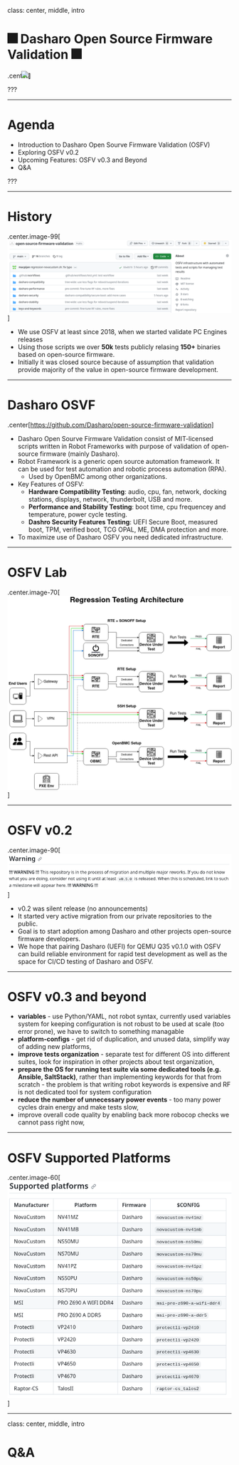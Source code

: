 class: center, middle, intro

# &#x1F386; Dasharo Open Source Firmware Validation &#x1F386;

.center[<img src="/remark-templates/dasharo-presentation-template/images/dasharo-sygnet-white.svg" width="150px" style="margin-left:-20px">]

???

---

# Agenda

* Introduction to Dasharo Open Sourve Firmware Validation (OSFV)
* Exploring OSFV v0.2
* Upcoming Features: OSFV v0.3 and Beyond
* Q&A

???

---

# History

.center.image-99[![](/img/osfv.png)]

* We use OSFV at least since 2018, when we started validate PC Engines releases
* Using those scripts we over **50k** tests publicly relasing **150+** binaries
  based on open-source firmware.
* Initially it was closed source because of assumption that validation provide
  majority of the value in open-source firmware development.

---

# Dasharo OSVF

.center[https://github.com/Dasharo/open-source-firmware-validation]

* Dasharo Open Sourve Firmware Validation consist of MIT-licensed scripts
  written in Robot Frameworks with purpose of validation of open-source
  firmware (mainly Dasharo).
* Robot Framework is a generic open source automation framework. It can be used
  for test automation and robotic process automation (RPA).
  - Used by OpenBMC among other organizations.
* Key Features of OSFV:
  - **Hardware Compatibility Testing**: audio, cpu, fan, network, docking
    stations, displays, network, thunderbolt, USB and more.
  - **Performance and Stability Testing**: boot time, cpu frequencey and
    temperature, power cycle testing.
  - **Dashro Security Features Testing**: UEFI Secure Boot, measured boot, TPM,
    verified boot, TCG OPAL, ME, DMA protection and more.
* To maximize use of Dasharo OSFV you need dedicated infrastructure.

---

# OSFV Lab
 
.center.image-70[![](/img/osfv_arch.png)]

---

# OSFV v0.2

.center.image-90[![](/img/osfv_warn.png)]

* v0.2 was silent release (no announcements)
* It started very active migration from our private repositories to the public.
* Goal is to start adoption among Dasharo and other projects open-source
  firmware developers.
* We hope that pairing Dasharo (UEFI) for QEMU Q35 v0.1.0 with OSFV can build
  reliable environment for rapid test development as well as the space for
  CI/CD testing of Dasharo and OSFV.

---

# OSFV v0.3 and beyond

* **variables** - use Python/YAML, not robot syntax, currently used variables
  system for keeping configuration is not robust to be used at scale (too error
  prone), we have to switch to something managable
* **platform-configs** - get rid of duplication, and unused data, simplify way of
  adding new platforms,
* **improve tests organization** - separate test for different OS into different
  suites, look for inspiration in other projects about test organization,
* **prepare the OS for running test suite via some dedicated tools (e.g. Ansible,
  SaltStack)**, rather than implementing keywords for that from scratch - the
  problem is that writing robot keywords is expensive and RF is not dedicated
  tool for system configuration
* **reduce the number of unnecessary power events** - too many power cycles drain
  energy and make tests slow,
* improve overall code quality by enabling back more robocop checks we cannot
  pass right now,

---

# OSFV Supported Platforms

.center.image-60[![](/img/osfv_supported_platforms.png)]

---
class: center, middle, intro

# Q&A
